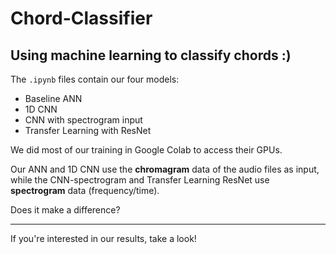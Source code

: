 ﻿# Chord-Classifier
## Using machine learning to classify chords :)    

The `.ipynb` files contain our four models:
- Baseline ANN  
- 1D CNN  
- CNN with spectrogram input  
- Transfer Learning with ResNet  

We did most of our training in Google Colab to access their GPUs.

Our ANN and 1D CNN use the **chromagram** data of the audio files as input,  
while the CNN-spectrogram and Transfer Learning ResNet use **spectrogram** data (frequency/time).  

Does it make a difference?

---

If you're interested in our results, take a look!
